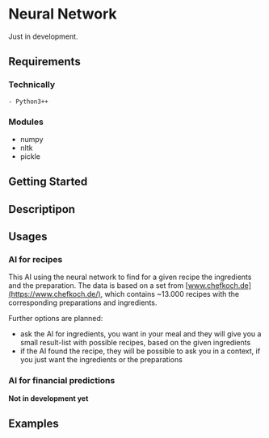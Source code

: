 # Neural Network
Just in development.
## Requirements
### Technically
    - Python3++

### Modules
- numpy
- nltk
- pickle

## Getting Started
## Descriptipon
## Usages
### AI for recipes 
This AI using the neural network to find for a given recipe the ingredients and the preparation. 
The data is based on a set from [www.chefkoch.de](https://www.chefkoch.de/), which contains ~13.000 recipes with the corresponding preparations and ingredients.

Further options are planned: 
- ask the AI for ingredients, you want in your meal and they will give you a small result-list with possible recipes, based on the given ingredients
- if the AI found the recipe, they will be possible to ask you in a context, if you just want the ingredients or the preparations

### AI for financial predictions
 **Not in development yet**
## Examples
